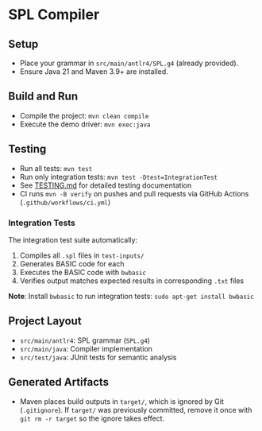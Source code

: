 # SPL Compiler

## Setup
- Place your grammar in `src/main/antlr4/SPL.g4` (already provided).
- Ensure Java 21 and Maven 3.9+ are installed.

## Build and Run
- Compile the project: `mvn clean compile`
- Execute the demo driver: `mvn exec:java`

## Testing
- Run all tests: `mvn test`
- Run only integration tests: `mvn test -Dtest=IntegrationTest`
- See [TESTING.md](TESTING.md) for detailed testing documentation
- CI runs `mvn -B verify` on pushes and pull requests via GitHub Actions (`.github/workflows/ci.yml`)

### Integration Tests
The integration test suite automatically:
1. Compiles all `.spl` files in `test-inputs/`
2. Generates BASIC code for each
3. Executes the BASIC code with `bwbasic`
4. Verifies output matches expected results in corresponding `.txt` files

**Note**: Install `bwbasic` to run integration tests: `sudo apt-get install bwbasic`

## Project Layout
- `src/main/antlr4`: SPL grammar (`SPL.g4`)
- `src/main/java`: Compiler implementation
- `src/test/java`: JUnit tests for semantic analysis

## Generated Artifacts
- Maven places build outputs in `target/`, which is ignored by Git (`.gitignore`). If `target/` was previously committed, remove it once with `git rm -r target` so the ignore takes effect.
